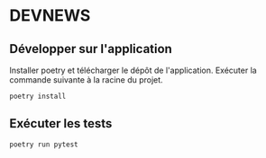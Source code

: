# DEVNEWS

## Développer sur l'application

Installer poetry et télécharger le dépôt de l'application. Exécuter la commande suivante à la racine du projet.

	poetry install

## Exécuter les tests

	poetry run pytest
